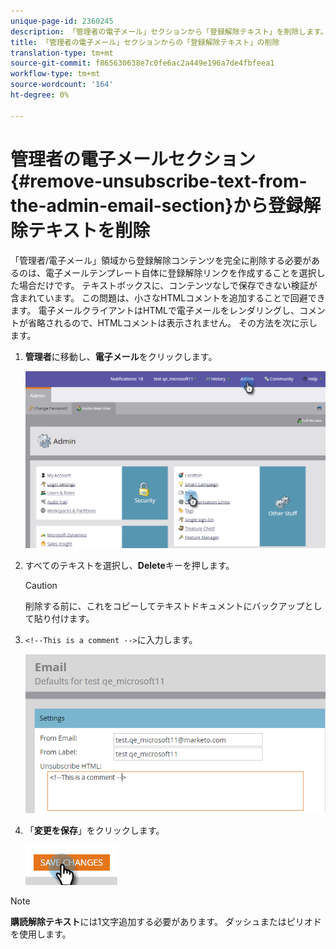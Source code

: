 ```yaml
---
unique-page-id: 2360245
description: 「管理者の電子メール」セクションから「登録解除テキスト」を削除します。Marketo Docs — 製品ドキュメント
title: 「管理者の電子メール」セクションからの「登録解除テキスト」の削除
translation-type: tm+mt
source-git-commit: f865630638e7c0fe6ac2a449e196a7de4fbfeea1
workflow-type: tm+mt
source-wordcount: '164'
ht-degree: 0%

---
```



# 管理者の電子メールセクション{#remove-unsubscribe-text-from-the-admin-email-section}から登録解除テキストを削除

「管理者/電子メール」領域から登録解除コンテンツを完全に削除する必要があるのは、電子メールテンプレート自体に登録解除リンクを作成することを選択した場合だけです。 テキストボックスに、コンテンツなしで保存できない検証が含まれています。 この問題は、小さなHTMLコメントを追加することで回避できます。 電子メールクライアントはHTMLで電子メールをレンダリングし、コメントが省略されるので、HTMLコメントは表示されません。 その方法を次に示します。

1. **管理者**&#x200B;に移動し、**電子メール**&#x200B;をクリックします。

   ![](assets/image2016-8-26-13-3a57-3a9.png)

1. すべてのテキストを選択し、**Delete**&#x200B;キーを押します。

   >[!CAUTION]
   >
   >削除する前に、これをコピーしてテキストドキュメントにバックアップとして貼り付けます。

1. `<!--This is a comment -->`に入力します。

   ![](assets/image2016-8-26-13-3a53-3a15.png)

1. 「**変更を保存**」をクリックします。

   ![](assets/image2016-8-26-13-3a59-3a40.png)

>[!NOTE]
>
>**購読解除テキスト**&#x200B;には1文字追加する必要があります。 ダッシュまたはピリオドを使用します。
